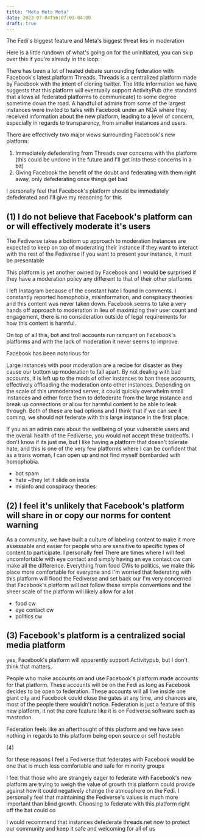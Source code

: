 ```yaml
---
title: "Meta Meta Meta"
date: 2023-07-04T16:07:03-04:00
draft: true
---
```


The Fedi's biggest feature and Meta's biggest threat lies in moderation

Here is a little rundown of what's going on for the uninitiated, you can skip over this if you're already in the loop:

There has been a lot of heated debate surrounding federation with Facebook's latest platform Threads. Threads is a centralized platform made by Facebook with the intent of cloning twitter. The little information we have suggests that this platform will eventually support ActivityPub (the standard that allows all federated platforms to communicate) to some degree sometime down the road. A handful of admins from some of the largest instances were invited to talks with Facebook under an NDA where they received information about the new platform, leading to a level of concern, especially in regards to transparency, from smaller instances and users. 

There are effectively two major views surrounding Facebook's new platform:
1. Immediately defederating from Threads over concerns with the platform (this could be undone in the future and I'll get into these concerns in a bit)
2. Giving Facebook the benefit of the doubt and federating with them right away, only defederating once things get bad

I personally feel that Facebook's platform should be immediately defederated and I'll give my reasoning for this

## (1) I do not believe that Facebook's platform can or will effectively moderate it's users

The Fediverse takes a bottom up approach to moderation
Instances are expected to keep on top of moderating their instance if they want to interact with the rest of the Fediverse
If you want to present your instance, it must be presentable 

This platform is yet another owned by Facebook and I would be surprised if they have a moderation policy any different to that of their other platforms

I left Instagram because of the constant hate I found in comments. I constantly reported homophobia, misinformation, and conspiracy theories and this content was never taken down. Facebook seems to take a very hands off approach to moderation in lieu of maximizing their user count and engagement, there is no consideration outside of legal requirements for how this content is harmful. 

On top of all this, bot and troll accounts run rampant on Facebook's platforms and with the lack of moderation it never seems to improve. 

Facebook has been notorious for 

Large instances with poor moderation are a recipe for disaster as they cause our bottom up moderation to fall apart. By not dealing with bad accounts, it is left up to the mods of other instances to ban these accounts, effectively offloading the moderation onto other instances. Depending on the scale of this unmoderated server, it could quickly overwhelm small instances and either force them to defederate from the large instance and break up connections or allow for harmful content to be able to leak through. Both of these are bad options and I think that if we can see it coming, we should not federate with this large instance in the first place. 

If you as an admin care about the wellbeing of your vulnerable users and the overall health of the Fediverse, you would not accept these tradeoffs. I don't know if its just me, but I like having a platform that doesn't tolerate hate, and this is one of the very few platforms where I can be confident that as a trans woman, I can open up and not find myself bombarded with homophobia.

- bot spam
- hate ~they let it slide on insta
- misinfo and conspiracy theories 



## (2) I feel it's unlikely that Facebook's platform will share in or copy our norms for content warning 

As a community, we have built a culture of labeling content to make it more assessable and easier for people who are sensitive to specific types of content to participate. I personally feel 
There are times where I will feel uncomfortable with eye contact and simply having an eye contact cw can make all the difference. Everything from food CWs to politics, we make this place more comfortable for everyone and I'm worried that federating with this platform will flood the Fediverse and set back our 
I'm very concerned that Facebook's platform will not follow these simple conventions and the sheer scale of the platform will likely allow for a lot
- food cw
- eye contact cw
- politics cw

## (3) Facebook's platform is a centralized social media platform

yes, Facebook's platform will apparently support Activitypub, but I don't think that matters.

People who make accounts on and use Facebook's platform made accounts for that platform. 
These accounts will be on the Fedi as long as Facebook decides to be open to federation. These accounts will all live inside one giant city and Facebook could close the gates at any time, and chances are, most of the people there wouldn't notice. Federation is just a feature of this new platform, it not the core feature like it is on Fediverse software such as mastodon. 

Federation feels like an afterthought of this platform and we have seen nothing in regards to this platform being open source or self hostable 

(4) 

for these reasons I feel a Fediverse that federates with Facebook would be one that is much less comfortable and safe for minority groups 

I feel that those who are strangely eager to federate with Facebook's new platform are trying to weigh the value of growth this platform could provide against how it could negatively change the atmosphere on the Fedi. I personally feel that maintaining the Fediverse's values is much more important than blind growth. Choosing to federate with this platform right off the bat could co 

I would recommend that instances defederate threads.net now to protect our community and keep it safe and welcoming for all of us